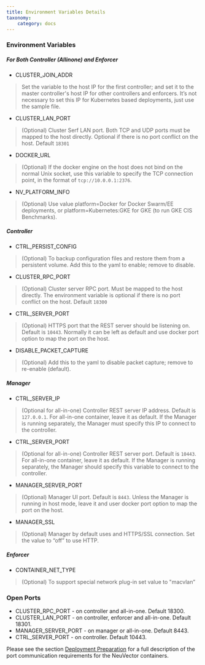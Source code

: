 ```yaml
---
title: Environment Variables Details
taxonomy:
    category: docs
---
```


### Environment Variables

##### For Both Controller (Allinone) and Enforcer
* CLUSTER_JOIN_ADDR
> Set the variable to the host IP for the first controller; and set it to the master controller's host IP for other controllers and enforcers. It’s not necessary to set this IP for Kubernetes based deployments, just use the sample file.

* CLUSTER_LAN_PORT
> (Optional) Cluster Serf LAN port. Both TCP and UDP ports must be mapped to the host directly. Optional if there is no port conflict on the host. Default ```18301```

* DOCKER_URL
> (Optional) If the docker engine on the host does not bind on the normal Unix socket, use this variable to specify the TCP connection point, in the format of ```tcp://10.0.0.1:2376```.

* NV_PLATFORM_INFO
> (Optional) Use value platform=Docker for Docker Swarm/EE deployments, or platform=Kubernetes:GKE for GKE (to run GKE CIS Benchmarks).

##### Controller
* CTRL_PERSIST_CONFIG
> (Optional) To backup configuration files and restore them from a persistent volume. Add this to the yaml to enable; remove to disable.

* CLUSTER_RPC_PORT
> (Optional) Cluster server RPC port. Must be mapped to the host directly. The environment variable is optional if there is no port conflict on the host. Default ```18300```

* CTRL_SERVER_PORT
> (Optional) HTTPS port that the REST server should be listening on. Default is ```10443```. Normally it can be left as default and use docker port option to map the port on the host.

* DISABLE_PACKET_CAPTURE
> (Optional) Add this to the yaml to disable packet capture; remove to re-enable (default).


##### Manager
* CTRL_SERVER_IP
> (Optional for all-in-one) Controller REST server IP address. Default is ```127.0.0.1```. For all-in-one container, leave it as default. If the Manager is running separately, the Manager must specify this IP to connect to the controller.

* CTRL_SERVER_PORT
> (Optional for all-in-one) Controller REST server port. Default is ```10443```. For all-in-one container, leave it as default. If the Manager is running separately, the Manager should specify this variable to connect to the controller.

* MANAGER_SERVER_PORT
> (Optional) Manager UI port. Default is ```8443```. Unless the Manager is running in host mode, leave it and user docker port option to map the port on the host.

* MANAGER_SSL
> (Optional) Manager by default uses and HTTPS/SSL connection. Set the value to “off” to use HTTP.

##### Enforcer
* CONTAINER_NET_TYPE
> (Optional) To support special network plug-in set value to "macvlan”


### Open Ports

* CLUSTER_RPC_PORT - on controller and all-in-one. Default 18300.
* CLUSTER_LAN_PORT - on controller, enforcer and all-in-one. Default 18301.
* MANAGER_SERVER_PORT - on manager or all-in-one. Default 8443.
* CTRL_SERVER_PORT - on controller. Default 10443.

Please see the section [Deployment Preparation](/basics/installation/native) for a full description of the port communication requirements for the NeuVector containers.

